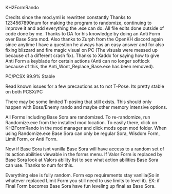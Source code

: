 KH2FormRando

Credits since the mod.yml is rewritten constantly
Thanks to 1234567890num for making the program to randomize, continuing to improve it and add everything the .exe can do. All file edits done outside of code done by me. Thanks to DA for his knowledge by doing an Anti Form over Base Sora mod. Also thanks to Zurph from the OpenKH discord again since anytime I have a question he always has an easy answer and for also fixing blizzard and fire magic visual on PC (The visuals were messed up because of a different crash fix). Thanks to Xaddx for saying how to give Anti Form a keyblade for certain actions (Anti can no longer softlock because of this, the Anti_Wont_Replace_Base.exe has been removed).

PC/PCSX 99.9% Stable

Read known issues for a few precautions as to not T-Pose. Its pretty stable on both PCSX/PC

There may be some limited T-posing that still exists. This should only happen with Boss/Enemy rando and maybe other memory intensive options.

All Forms including Base Sora are randomized. To re-randomize, run Randomize.exe from the installed mod location.
To easily there, click on KH2FormRando in the mod manager and click mods open mod folder.
When using Randomize.exe
Base Sora can only be regular Sora, Wisdom Form, Limit Form, or Anti Form.

Now if Base Sora isnt vanilla Base Sora will have access to a random set of its action abilities viewable in the forms menu. If Valor Form is replaced by Base Sora look at Valors ability list to see what action abilities Base Sora can use. Thanks to num for this.

Everything else is fully random. Form exp requirements stay vanilla(So in whatever replaced Limit Form you still need to use limits to level it). EX: if Final Form becomes Base Sora have fun leveling up final as Base Sora.